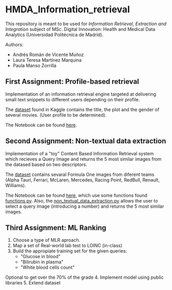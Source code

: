 # HMDA_Information_retrieval

This repository is meant to be used for _Information Retrieval, Extraction and Integration_ subject of MSc. Digital Innovation: Health and Medical Data Analytics (Universidad Politécnica de Madrid).

Authors: 
* Andrés Román de Vicente Muñoz
* Laura Teresa Martínez Marquina
* Paula Manso Zorrilla

## First Assignment: Profile-based retrieval

Implementation of an information retrieval engine targeted at delivering small text snippets to different users depending on their profile. 

The [dataset](data/Movies) found in Kaggle contains the title, the plot and the gender of several movies. (User profile to be determined).

The Notebook can be found [here](Assignment1/profile_based_retrieval.ipynb).



## Second Assignment: Non-textual data extraction 
Implementation of a "toy" Content Based Information Retrieval system which recieves a Query Image and returns the 5 most similar images from the datased based on two descriptors.

The [dataset](data/Formula_one_cars) contains sevaral Formula One images from diferent teams (Alpha Tauri, Ferrari, McLaren, Mercedes, Racing Point, RedBull, Renault, Williams).

The Notebook can be found [here](Assignment2/non_textual_data_extraction.ipynb), which use some functions found [functions.py](Assignment2/functions.py). Also, the [non_textual_data_extraction.py](Assignment2/non_textual_data_extraction.py) allows the user to select a query image (introducing a number) and returns the 5 most similar images.


## Third Assignment: ML Ranking

1. Choose a type of MLR aproach.
2. Map a set of Real-world lab test to LOINC (in-class)
3. Build the appropiate training set for the given queries:
   - "Glucose in blood"
   - "Bilirubin in plasma"
   - "White blood cells count"

Optional to get over the 70% of the grade
4. Implement model using public libraries
5. Extend dataset
